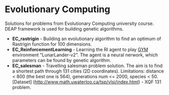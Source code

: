 # Evolutionary Computing
Solutions for problems from Evolutionary Computing university course. DEAP framework is used for building genetic algorithms.

+ **EC_rastrigin** - Building an evolutionary algorithm to find an optimum of Rastrigin function for 100 dimensions. 
+ **EC_ReinforcementLearning** - Learning the RI agent to play [GYM](https://gym.openai.com/) environment "LunarLander-v2". The agent is a neural nerwork, which parameters can be found by genetic algorithm. 
+ **EC_salesman** - Travelling salesman problem solution. The aim is to find a shortest path through 131 cities (2D coordinates). Limitations: distance < 800 (the best one is 564), generations num <= 2000, species < 50. [Dataset] (http://www.math.uwaterloo.ca/tsp/vlsi/index.html) - XQF 131 problem.